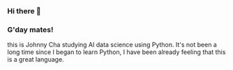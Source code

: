 ### Hi there 👋
### G'day mates!
this is Johnny Cha studying AI data science using Python.
It's not been a long time since I began to learn Python,
I have been already feeling that this is a great language.



<!--
**johnmcha/johnmcha** is a ✨ _special_ ✨ repository because its `README.md` (this file) appears on your GitHub profile.

Here are some ideas to get you started:

- 🔭 I’m currently working on ...
- 🌱 I’m currently learning ...
- 👯 I’m looking to collaborate on ...
- 🤔 I’m looking for help with ...
- 💬 Ask me about ...
- 📫 How to reach me: ...
- 😄 Pronouns: ...
- ⚡ Fun fact: ...
-->
